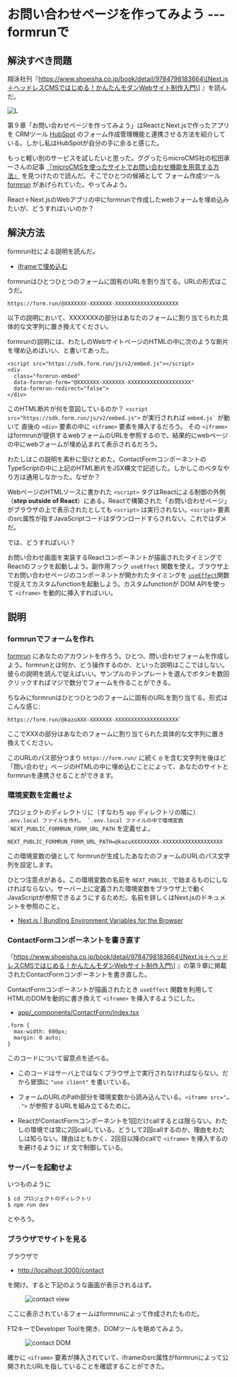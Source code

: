 # お問い合わせページを作ってみよう --- formrunで

## 解決すべき問題

翔泳社刊『https://www.shoeisha.co.jp/book/detail/9784798183664\[Next.js＋ヘッドレスCMSではじめる！かんたんモダンWebサイト制作入門\] 』を読んだ。

![L](https://www.seshop.com/static/images/product/26285/L.png)

第９章「お問い合わせページを作ってみよう」はReactとNext.jsで作ったアプリを CRMツール [HubSpot](https://www.hubspot.jp/) のフォーム作成管理機能と連携させる方法を紹介している。しかし私はHubSpotが自分の手に余ると感じた。

もっと軽い別のサービスを試したいと思った。ググったらmicroCMS社の松田承一さんの記事 [『microCMSを使ったサイトでお問い合わせ機能を用意する方法』](https://blog.microcms.io/how-to-impl-inquiry-form/) を見つけたので読んだ。そこでひとつの候補として フォーム作成ツール [formrun](https://form.run/home) があげられていた。やってみよう。

React＋Next.jsのWebアプリの中にformrunで作成したwebフォームを埋め込みたいが、どうすればいいのか？

## 解決方法

formrun社による説明を読んだ。

-   [iframeで埋め込む](https://faq.form.run/faq/share-forms#block-0221693739ff4d398c20782d4b688e23)

formrunはひとつひとつのフォームに固有のURLを割り当てる。URLの形式はこうだ。

    https://form.run/@XXXXXXX-XXXXXXX-XXXXXXXXXXXXXXXXXXXX

以下の説明において、XXXXXXXの部分はあなたのフォームに割り当てられた具体的な文字列に置き換えてください。

formrunの説明には、わたしのWebサイトページのHTMLの中に次のような断片を埋め込めばいい、と書いてあった。

    <script src="https://sdk.form.run/js/v2/embed.js"></script>
    <div
      class="formrun-embed"
      data-formrun-form="@XXXXXXX-XXXXXXX-XXXXXXXXXXXXXXXXXXXX"
      data-formrun-redirect="false">
    </div>

このHTML断片が何を意図しているのか？ `<script src="https://sdk.form.run/js/v2/embed.js">` が実行されれば `` embed.js` `` が動いて 直後の `<div>` 要素の中に `<iframe>` 要素を挿入するだろう。 その `<iframe>` はformrunが提供するwebフォームのURLを参照するので、結果的にwebページの中にwebフォームが埋め込まれて表示されるだろう。

わたしはこの説明を素朴に受けとめた。ContactFormコンポーネントのTypeScriptの中に上記のHTML断片をJSX構文で記述した。しかしこのベタなやり方は通用しなかった。なぜか？

WebページのHTMLソースに書かれた `<script>` タグはReactによる制御の外側（**step outside of React**）にある。Reactで構築された「お問い合わせページ」がブラウザの上で表示されたとしても `<script>` は実行されない。`<script>` 要素のsrc属性が指すJavaScriptコードはダウンロードすらされない。これではダメだ。

では、どうすればいい？

お問い合わせ画面を実装するReactコンポーネントが描画されたタイミングでReactのフックを起動しよう。副作用フック `useEffect` 関数を使え。ブラウザ上でお問い合わせページのコンポーネントが開かれたタイミングを [`useEffect`](https://react.dev/reference/react/useEffect)関数で捉えてカスタムfunctionを起動しよう。カスタムfunctionが DOM APIを使って `<iframe>` を動的に挿入すればいい。

## 説明

### formrunでフォームを作れ

[formrun](https://form.run/home) にあなたのアカウントを作ろう。ひとつ、問い合わせフォームを作成しよう。formrunとは何か、どう操作するのか、といった説明はここではしない。彼らの説明を読んで従えばいい。サンプルのテンプレートを選んでボタンを数回クリックすればマジで数分でフォームを作ることができる。

ちなみにformrunはひとつひとつのフォームに固有のURLを割り当てる。形式はこんな感じ:

`` https://form.run/@kazuXXX-XXXXXXX-XXXXXXXXXXXXXXXXXXXX` ``

ここでXXXの部分はあなたのフォームに割り当てられた具体的な文字列に置き換えてください。

このURLのパス部分つまり `https://form.run/` に続く `@` を含む文字列を後ほど「問い合わせ」ページのHTMLの中に埋め込むことによって、あなたのサイトとformrunを連携させることができます。

### 環境変数を定義せよ

プロジェクトのディレクトリに（すなわち `app` ディレクトリの隣に） `` .env.local ファイルを作れ。 `.env.local ファイルの中で環境変数 `NEXT_PUBLIC_FORMRUN_FORM_URL_PATH `` を定義せよ。

    NEXT_PUBLIC_FORMRUN_FORM_URL_PATH=@kazuXXXXXXXXX-XXXXXXXXXXXXXXXXXXX

この環境変数の値として formrunが生成したあなたのフォームのURLのパス文字列を設定します。

ひとつ注意点がある。この環境変数の名前を `NEXT_PUBLIC_` で始まるものにしなければならない。サーバー上に定義された環境変数をブラウザ上で動くJavaScriptが参照できるようにするためだ。名前を詳しくはNext.jsのドキュメントを参照のこと。

-   [Next.js | Bundling Environment Variables for the Browser](https://nextjs.org/docs/pages/building-your-application/configuring/environment-variables#bundling-environment-variables-for-the-browser)

### ContactFormコンポーネントを書き直す

『https://www.shoeisha.co.jp/book/detail/9784798183664\[Next.js＋ヘッドレスCMSではじめる！かんたんモダンWebサイト制作入門\] 』の第９章に掲載されたContactFormコンポーネントを書き直した。

ContactFormコンポーネントが描画されたとき `useEffect` 関数を利用してHTMLのDOMを動的に書き換えて `<iframe>` を挿入するようにした。

-   [app/\_components/ContactForm/index.tsx](https://github.com/kazurayam/nextjs-microcms-book/blob/issue4/my-next-project/app/_components/ContactForm/index.tsx)

<!-- -->

    .form {
      max-width: 600px;
      margin: 0 auto;
    }

このコードについて留意点を述べる。

-   このコードはサーバ上ではなくブラウザ上で実行されなければならない。だから冒頭に `"use client"` を書いている。

-   フォームのURLのPath部分を環境変数から読み込んでいる。`<iframe src="…​.">` が参照するURLを組み立てるために。

-   ReactがContactFormコンポーネントを1回だけcallするとは限らない。わたしの環境では常に2回callしている。どうして2回callするのか、理由をわたしは知らない。理由はともかく、2回目以降のcallで `<iframe>` を挿入するのを避けるように `if` 文で制御している。

### サーバーを起動せよ

いつものように

    $ cd プロジェクトのディレクトリ
    $ npm run dev

とやろう。

### ブラウザでサイトを見る

ブラウザで

-   <http://localhost:3000/contact>

を開け。すると下記のような画面が表示されるはず。

<figure>
<img src="https://kazurayam.github.io/nextjs-microcms-book/images/contact-view.png" alt="contact view" />
</figure>

ここに表示されているフォームはformrunによって作成されたものだ。

F12キーでDeveloper Toolを開き、DOMツールを眺めてみよう。

<figure>
<img src="https://kazurayam.github.io/nextjs-microcms-book/images/contact-DOM.png" alt="contact DOM" />
</figure>

確かに `<iframe>` 要素が挿入されていて、iframeのsrc属性がformrunによって公開されたURLを指していることを確認することができた。
